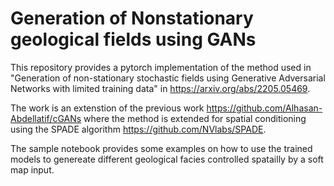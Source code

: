 # Generation of Nonstationary geological fields using GANs
This repository provides a pytorch implementation of the method used in 
"Generation of non-stationary stochastic fields using Generative Adversarial Networks with limited training data" in https://arxiv.org/abs/2205.05469. 

The work is an extenstion of the previous work https://github.com/Alhasan-Abdellatif/cGANs where the method is extended for spatial conditioning using the SPADE algorithm https://github.com/NVlabs/SPADE.

The sample notebook provides some examples on how to use the trained models to genereate different geological facies controlled spatailly by a soft map input.  
